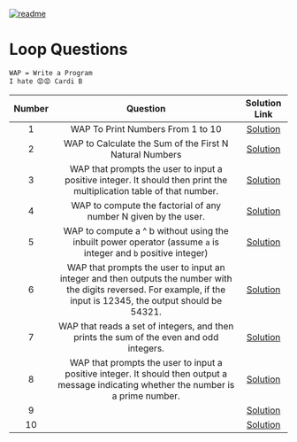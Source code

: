 [![readme](https://img.shields.io/badge/quick%20link-Back%20To%20Main%20Readme%20File-1f72ff.svg)](../README.md)

# Loop Questions

```txt
WAP = Write a Program
I hate 😡😡 Cardi B
```

| Number | Question | Solution Link |
|:------:|:--------:|:-------------:|
| 1 | WAP To Print Numbers From 1 to 10 | [Solution]() |
| 2 | WAP to Calculate the Sum of the First N Natural Numbers | [Solution]() |
| 3 | WAP that prompts the user to input a positive integer. It should then print the multiplication table of that number. | [Solution]() |
| 4 | WAP to compute the factorial of any number N given by the user. | [Solution]() |
| 5 | WAP to compute a ^ b without using the inbuilt power operator (assume `a` is integer and `b` positive integer)| [Solution]() |
| 6 | WAP that prompts the user to input an integer and then outputs the number with the digits reversed. For example, if the input is 12345, the output should be 54321. | [Solution]() |
| 7 | WAP that reads a set of integers, and then prints the sum of the even and odd integers. | [Solution]() |
| 8 | WAP that prompts the user to input a positive integer. It should then output a message indicating whether the number is a prime number. | [Solution]() |
| 9 | | [Solution]() |
| 10 | | [Solution]() |

